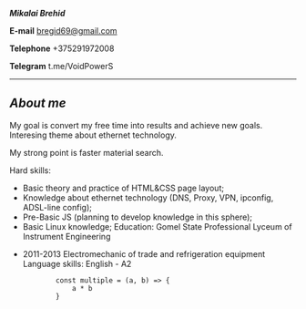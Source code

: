 ***Mikalai Brehid***

**E-mail** bregid69@gmail.com

**Telephone** +375291972008

**Telegram** t.me/VoidPowerS  

---
***About me***
---
My goal is convert my free time into results and achieve new goals. Interesing theme about ethernet technology.

My strong point is faster material search.

Hard skills:
* Basic theory and practice of HTML&CSS page layout;
* Knowledge about ethernet technology (DNS, Proxy, VPN, ipconfig, ADSL-line config);
* Pre-Basic JS (planning to develop knowledge in this sphere);
* Basic Linux knowledge;
Education:
Gomel State Professional Lyceum of Instrument Engineering
- 2011-2013
Electromechanic of trade and refrigeration equipment
Language skills:
English - A2

    ```//javascript
            const multiple = (a, b) => {
                a * b
            }

    ```